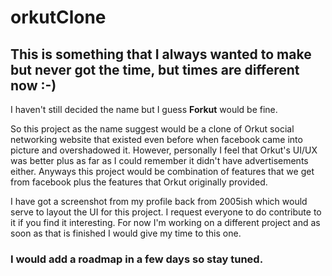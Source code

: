 # orkutClone

## This is something that I always wanted to make but never got the time, but times are different now :-) 

I haven't still decided the name but I guess **Forkut** would be fine.

So this project as the name suggest would be a clone of Orkut social networking website that existed even before when facebook came into picture and overshadowed it. However, personally I feel that Orkut's UI/UX was better plus as far as I could remember it didn't have advertisements either. Anyways this project would be combination of features that we get from facebook plus the features that Orkut originally provided.

I have got a screenshot from my profile back from 2005ish which would serve to layout the UI for this project. I request everyone to do contribute to it if you find it interesting. For now I'm working on a different project and as soon as that is finished I would give my time to this one.

### I would add a roadmap in a few days so stay tuned.
